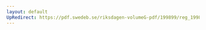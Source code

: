 ```yaml
---
layout: default
UpRedirect: https://pdf.swedeb.se/riksdagen-volumeG-pdf/199899/reg_199899/reg_199899_0072.pdf
---
```


